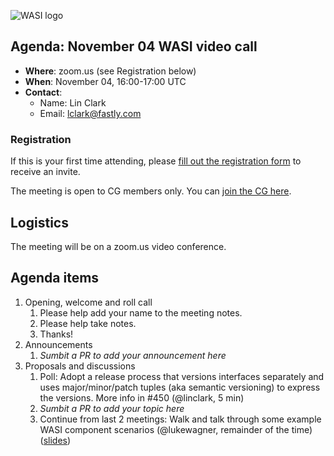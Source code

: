 ![WASI logo](https://raw.githubusercontent.com/WebAssembly/WASI/main/WASI.png)

## Agenda: November 04 WASI video call

- **Where**: zoom.us (see Registration below)
- **When**: November 04, 16:00-17:00 UTC
- **Contact**:
  - Name: Lin Clark
  - Email: lclark@fastly.com

### Registration

If this is your first time attending, please [fill out the registration form](https://docs.google.com/forms/d/e/1FAIpQLSdpO6Lp2L_dZ2_oiDgzjKx7pb7s2YYHjeSIyfHWZZGSKoZKWQ/viewform?usp=sf_link) to receive an invite.

The meeting is open to CG members only. You can [join the CG here](https://www.w3.org/community/webassembly/).

## Logistics

The meeting will be on a zoom.us video conference.

## Agenda items

1. Opening, welcome and roll call
    1. Please help add your name to the meeting notes.
    1. Please help take notes.
    1. Thanks!
1. Announcements
    1. _Sumbit a PR to add your announcement here_
1. Proposals and discussions
    1. Poll: Adopt a release process that versions interfaces separately and uses major/minor/patch tuples (aka semantic versioning) to express the versions. More info in #450 (@linclark, 5 min)
    1. _Sumbit a PR to add your topic here_
    1. Continue from last 2 meetings: Walk and talk through some example WASI component scenarios (@lukewagner, remainder of the time) ([slides](https://docs.google.com/presentation/d/11lY9GBghZJ5nCFrf4MKWVrecQude0xy_buE--tnO9kQ))
